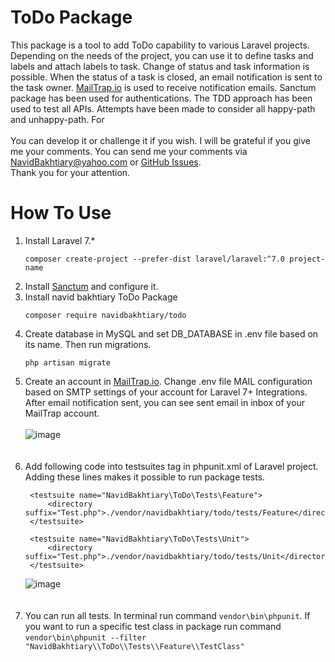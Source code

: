 # ToDo Package
This package is a tool to add ToDo capability to various Laravel projects. 
Depending on the needs of the project, you can use it to define tasks and labels and attach labels to task.
Change of status and task information is possible.
When the status of a task is closed, an email notification is sent to the task owner. [MailTrap.io](https://mailtrap.io) is used to receive notification emails.
Sanctum package has been used for authentications.
The TDD approach has been used to test all APIs. Attempts have been made to consider all happy-path and unhappy-path.
For<br /><br />
You can develop it or challenge it if you wish. I will be grateful if you give me your comments. You can send me your comments via [NavidBakhtiary@yahoo.com](mailto:NavidBakhtiary@yahoo.com) or [GitHub Issues](https://github.com/navidbakhtiary/ToDoPackage/issues).<br />
Thank you for your attention.

# How To Use
1. Install Laravel 7.*
    ```
    composer create-project --prefer-dist laravel/laravel:^7.0 project-name
    ``` 
2. Install [Sanctum](https://laravel.com/docs/7.x/sanctum) and configure it.
3. Install navid bakhtiary ToDo Package
   ```
   composer require navidbakhtiary/todo
   ```
4. Create database in MySQL and set DB_DATABASE in .env file based on its name. Then run migrations.
   ```
   php artisan migrate
   ```
5. Create an account in [MailTrap.io](https://mailtrap.io). Change .env file MAIL configuration based on SMTP settings of your account for Laravel 7+ Integrations. After email notification sent, you can see sent email in inbox of your MailTrap account.<br /><br />
   ![image](https://user-images.githubusercontent.com/56556526/173661347-8b91a71b-faa8-40bf-be5e-5db40790777b.png)
<br /><br /><br />
6. Add following code into testsuites tag in phpunit.xml of Laravel project. Adding these lines makes it possible to run package tests.
   ```
    <testsuite name="NavidBakhtiary\ToDo\Tests\Feature">
        <directory suffix="Test.php">./vendor/navidbakhtiary/todo/tests/Feature</directory>
    </testsuite>

    <testsuite name="NavidBakhtiary\ToDo\Tests\Unit">
        <directory suffix="Test.php">./vendor/navidbakhtiary/todo/tests/Unit</directory>
    </testsuite>
   ```
   ![image](https://user-images.githubusercontent.com/56556526/173681891-c7dd45ff-3c72-4113-9147-536f5109abf9.png)
<br /><br /><br />
7. You can run all tests. In terminal run command ```vendor\bin\phpunit```. If you want to run a specific test class in package run command ```vendor\bin\phpunit --filter "NavidBakhtiary\\ToDo\\Tests\\Feature\\TestClass"```



